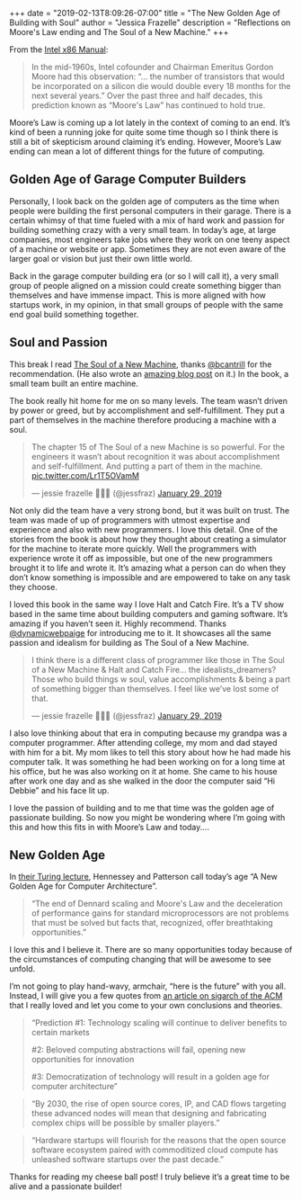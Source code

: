 +++
date = "2019-02-13T8:09:26-07:00"
title = "The New Golden Age of Building with Soul"
author = "Jessica Frazelle"
description = "Reflections on Moore's Law ending and The Soul of a New Machine."
+++


From the [Intel x86 Manual](https://software.intel.com/sites/default/files/managed/39/c5/325462-sdm-vol-1-2abcd-3abcd.pdf):

> In the mid-1960s, Intel cofounder and Chairman Emeritus Gordon Moore had this observation: “... the number of transistors that would be incorporated on a silicon die would double every 18 months for the next several years.” Over the past three and half decades, this prediction known as “Moore's Law” has continued to hold true.  

Moore’s Law is coming up a lot lately in the context of coming to an end. It’s kind of been a running joke for quite some time though so I think there is still a bit of skepticism around claiming it’s ending. However, Moore’s Law ending can mean a lot of different things for the future of computing.

## Golden Age of Garage Computer Builders

Personally, I look back on the golden age of computers as the time when people were building the first personal computers in their garage. There is a certain whimsy of that time fueled with a mix of hard work and passion for building something crazy with a very small team. In today’s age, at large companies, most engineers take jobs where they work on one teeny aspect of a machine or website or app. Sometimes they are not even aware of the larger goal or vision but just their own little world. 

Back in the garage computer building era (or so I will call it), a very small group of people aligned on a mission could create something bigger than themselves and have immense impact. This is more aligned with how startups work, in my opinion, in that small groups of people with the same end goal build something together.

## Soul and Passion

This break I read [The Soul of a New Machine](https://www.amazon.com/Soul-New-Machine-Tracy-Kidder-ebook/dp/B005HG4W9W), thanks [@bcantrill](https://twitter.com/bcantrill) for the recommendation. (He also wrote an [amazing blog post](http://dtrace.org/blogs/bmc/2019/02/10/reflecting-on-the-soul-of-a-new-machine/) on it.) In the book, a small team built an entire machine.  

The book really hit home for me on so many levels. The team wasn’t driven by power or greed, but by accomplishment and self-fulfillment. They put a part of themselves in the machine therefore producing a machine with a soul.

<blockquote class="twitter-tweet" data-lang="en"><p lang="en" dir="ltr">The chapter 15 of The Soul of a new Machine is so powerful. For the engineers it wasn’t about recognition it was about accomplishment and self-fulfillment. And putting a part of them in the machine. <a href="https://t.co/Lr1T5OVamM">pic.twitter.com/Lr1T5OVamM</a></p>&mdash; jessie frazelle 👩🏼‍🚀 (@jessfraz) <a href="https://twitter.com/jessfraz/status/1090369010783408131?ref_src=twsrc%5Etfw">January 29, 2019</a></blockquote> <script async src="https://platform.twitter.com/widgets.js" charset="utf-8"></script> 

Not only did the team have a very strong bond, but it was built on trust. The team was made of up of programmers with utmost expertise and experience and also with new programmers. I love this detail. One of the stories from the book is about how they thought about creating a simulator for the machine to iterate more quickly. Well the programmers with experience wrote it off as impossible, but one of the new programmers brought it to life and wrote it. It’s amazing what a person can do when they don’t know something is impossible and are empowered to take on any task they choose.

I loved this book in the same way I love Halt and Catch Fire. It’s a TV show based in the same time about building computers and gaming software. It’s amazing if you haven’t seen it. Highly recommend. Thanks [@dynamicwebpaige](https://twitter.com/dynamicwebpaige) for introducing me to it. It showcases all the same passion and idealism for building as The Soul of a New Machine.

<blockquote class="twitter-tweet" data-lang="en"><p lang="en" dir="ltr">I think there is a different class of programmer like those in The Soul of a New Machine &amp; Halt and Catch Fire... the idealists_dreamers? Those who build things w soul, value accomplishments &amp; being a part of something bigger than themselves. I feel like we’ve lost some of that.</p>&mdash; jessie frazelle 👩🏼‍🚀 (@jessfraz) <a href="https://twitter.com/jessfraz/status/1090389046881386499?ref_src=twsrc%5Etfw">January 29, 2019</a></blockquote> <script async src="https://platform.twitter.com/widgets.js" charset="utf-8"></script>

I also love thinking about that era in computing because my grandpa was a computer programmer. After attending college, my mom and dad stayed with him for a bit. My mom likes to tell this story about how he had made his computer talk. It was something he had been working on for a long time at his office, but he was also working on it at home. She came to his house after work one day and as she walked in the door the computer said “Hi Debbie” and his face lit up. 

I love the passion of building and to me that time was the golden age of passionate building. So now you might be wondering where I’m going with this and how this fits in with Moore’s Law and today....

## New Golden Age

In [their Turing lecture](https://m-cacm.acm.org/magazines/2019/2/234352-a-new-golden-age-for-computer-architecture/fulltext), Hennessey and Patterson call today’s age “A New Golden Age for Computer Architecture”.

> “The end of Dennard scaling and Moore's Law and the deceleration of performance gains for standard microprocessors are not problems that must be solved but facts that, recognized, offer breathtaking opportunities.”  

I love this and I believe it. There are so many opportunities today because of the circumstances of computing changing that will be awesome to see unfold.

I’m not going to play hand-wavy, armchair, “here is the future” with you all. Instead, I will give you a few quotes from [an article on sigarch of the ACM](https://www.sigarch.org/whats-the-future-of-technology-scaling/) that I really loved and let you come to your own conclusions and theories.

> “Prediction #1: Technology scaling will continue to deliver benefits to certain markets  
>   
> #2: Beloved computing abstractions will fail, opening new opportunities for innovation  
>   
> #3: Democratization of technology will result in a golden age for computer architecture”  

> “By 2030, the rise of open source cores, IP, and CAD flows targeting these advanced nodes will mean that designing and fabricating complex chips will be possible by smaller players.”  

> “Hardware startups will flourish for the reasons that the open source software ecosystem paired with commoditized cloud compute has unleashed software startups over the past decade.”  


Thanks for reading my cheese ball post! I truly believe it’s a great time to be alive and a passionate builder!
